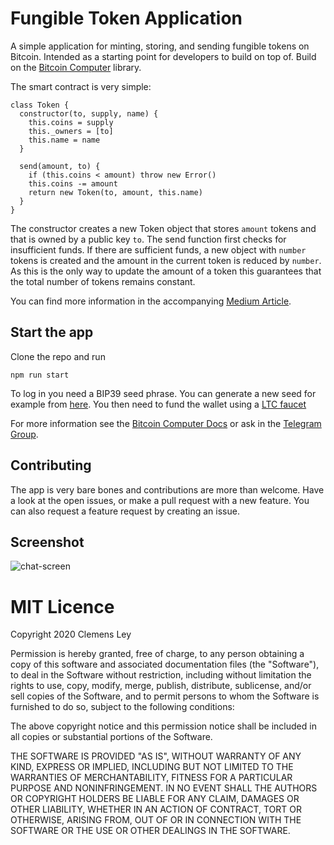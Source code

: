# Fungible Token Application

A simple application for minting, storing, and sending fungible tokens on Bitcoin. Intended as a starting point for developers to build on top of. Build on the [Bitcoin Computer](http://bitcoincomputer.io) library.

The smart contract is very simple:

````
class Token {
  constructor(to, supply, name) {
    this.coins = supply
    this._owners = [to]
    this.name = name
  }

  send(amount, to) {
    if (this.coins < amount) throw new Error()
    this.coins -= amount
    return new Token(to, amount, this.name)
  }
}
````

The constructor creates a new Token object that stores ``amount`` tokens and that is owned by a public key ``to``. The send function first checks for insufficient funds. If there are sufficient funds, a new object with ``number`` tokens is created and the amount in the current token is reduced by ``number``. As this is the only way to update the amount of a token this guarantees that the total number of tokens remains constant.

You can find more information in the accompanying [Medium Article](https://medium.com/@clemensley/how-to-build-a-token-on-bitcoin-in-javascript-c2439cf1b273).

## Start the app

Clone the repo and run

````
npm run start
````

To log in you need a BIP39 seed phrase. You can generate a new seed for example from [here](https://iancoleman.io/bip39/). You then need to fund the wallet using a [LTC faucet](https://testnet-faucet.com/ltc-testnet/)

For more information see the [Bitcoin Computer Docs](https://docs.bitcoincomputer.io/getting-started/run-in-a-browser) or ask in the [Telegram Group](https://t.me/joinchat/FMrjOUWRuUkNuIt7zJL8tg).

## Contributing

The app is very bare bones and contributions are more than welcome. Have a look at the open issues, or make a pull request with a new feature. You can also request a feature request by creating an issue.

## Screenshot

![chat-screen](https://i.ibb.co/hMqsDjQ/Screen-Shot-2020-09-23-at-00-16-18.png)

# MIT Licence

Copyright 2020 Clemens Ley

Permission is hereby granted, free of charge, to any person obtaining a copy of this software and associated documentation files (the "Software"), to deal in the Software without restriction, including without limitation the rights to use, copy, modify, merge, publish, distribute, sublicense, and/or sell copies of the Software, and to permit persons to whom the Software is furnished to do so, subject to the following conditions:

The above copyright notice and this permission notice shall be included in all copies or substantial portions of the Software.

THE SOFTWARE IS PROVIDED "AS IS", WITHOUT WARRANTY OF ANY KIND, EXPRESS OR IMPLIED, INCLUDING BUT NOT LIMITED TO THE WARRANTIES OF MERCHANTABILITY, FITNESS FOR A PARTICULAR PURPOSE AND NONINFRINGEMENT. IN NO EVENT SHALL THE AUTHORS OR COPYRIGHT HOLDERS BE LIABLE FOR ANY CLAIM, DAMAGES OR OTHER LIABILITY, WHETHER IN AN ACTION OF CONTRACT, TORT OR OTHERWISE, ARISING FROM, OUT OF OR IN CONNECTION WITH THE SOFTWARE OR THE USE OR OTHER DEALINGS IN THE SOFTWARE.
